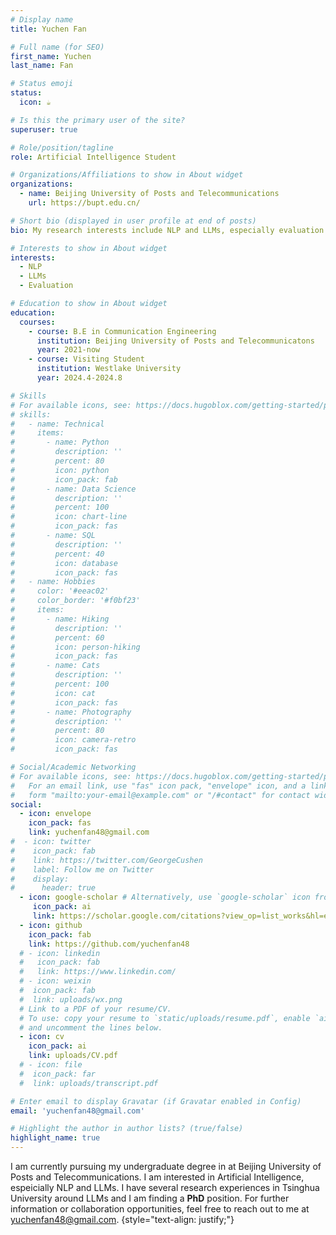 ```yaml
---
# Display name
title: Yuchen Fan

# Full name (for SEO)
first_name: Yuchen
last_name: Fan

# Status emoji
status:
  icon: ☕️

# Is this the primary user of the site?
superuser: true

# Role/position/tagline
role: Artificial Intelligence Student

# Organizations/Affiliations to show in About widget
organizations:
  - name: Beijing University of Posts and Telecommunications
    url: https://bupt.edu.cn/

# Short bio (displayed in user profile at end of posts)
bio: My research interests include NLP and LLMs, especially evaluation of LLMs.

# Interests to show in About widget
interests:
  - NLP
  - LLMs
  - Evaluation

# Education to show in About widget
education:
  courses:
    - course: B.E in Communication Engineering
      institution: Beijing University of Posts and Telecommunicatons
      year: 2021-now
    - course: Visiting Student
      institution: Westlake University
      year: 2024.4-2024.8

# Skills
# For available icons, see: https://docs.hugoblox.com/getting-started/page-builder/#icons
# skills:
#   - name: Technical
#     items:
#       - name: Python
#         description: ''
#         percent: 80
#         icon: python
#         icon_pack: fab
#       - name: Data Science
#         description: ''
#         percent: 100
#         icon: chart-line
#         icon_pack: fas
#       - name: SQL
#         description: ''
#         percent: 40
#         icon: database
#         icon_pack: fas
#   - name: Hobbies
#     color: '#eeac02'
#     color_border: '#f0bf23'
#     items:
#       - name: Hiking
#         description: ''
#         percent: 60
#         icon: person-hiking
#         icon_pack: fas
#       - name: Cats
#         description: ''
#         percent: 100
#         icon: cat
#         icon_pack: fas
#       - name: Photography
#         description: ''
#         percent: 80
#         icon: camera-retro
#         icon_pack: fas

# Social/Academic Networking
# For available icons, see: https://docs.hugoblox.com/getting-started/page-builder/#icons
#   For an email link, use "fas" icon pack, "envelope" icon, and a link in the
#   form "mailto:your-email@example.com" or "/#contact" for contact widget.
social:
  - icon: envelope
    icon_pack: fas
    link: yuchenfan48@gmail.com
#  - icon: twitter
#    icon_pack: fab
#    link: https://twitter.com/GeorgeCushen
#    label: Follow me on Twitter
#    display:
#      header: true
  - icon: google-scholar # Alternatively, use `google-scholar` icon from `ai` icon pack
     icon_pack: ai
     link: https://scholar.google.com/citations?view_op=list_works&hl=en&hl=en&user=u75E9OsAAAAJ
  - icon: github
    icon_pack: fab
    link: https://github.com/yuchenfan48
  # - icon: linkedin
  #   icon_pack: fab
  #   link: https://www.linkedin.com/
  # - icon: weixin
  #  icon_pack: fab
  #  link: uploads/wx.png
  # Link to a PDF of your resume/CV.
  # To use: copy your resume to `static/uploads/resume.pdf`, enable `ai` icons in `params.yaml`,
  # and uncomment the lines below.
  - icon: cv
    icon_pack: ai
    link: uploads/CV.pdf
  # - icon: file
  #  icon_pack: far
  #  link: uploads/transcript.pdf

# Enter email to display Gravatar (if Gravatar enabled in Config)
email: 'yuchenfan48@gmail.com'

# Highlight the author in author lists? (true/false)
highlight_name: true
---
```


I am currently pursuing my undergraduate degree in at Beijing University of Posts and Telecommunications. I am interested in Artificial Intelligence, espeicially NLP and LLMs. I have several research experiences in Tsinghua University around LLMs and I am finding a **PhD** position. For further information or collaboration opportunities, feel free to reach out to me at yuchenfan48@gmail.com.
{style="text-align: justify;"}
